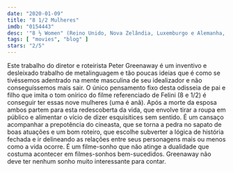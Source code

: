 ```yaml
---
date: "2020-01-09"
title: "8 1/2 Mulheres"
imdb: "0154443"
desc: '"8 ½ Women" (Reino Unido, Nova Zelândia, Luxemburgo e Alemanha, 1999), escrito por Peter Greenaway, dirigido por Peter Greenaway, com John Standing, Matthew Delamere e Vivian Wu.'
tags: [ "movies", "blog" ]
stars: "2/5"
---
```

Este trabalho do diretor e roteirista Peter Greenaway é um inventivo e desleixado trabalho de metalinguagem e tão poucas ideias que é como se tivéssemos adentrado na mente masculina de seu idealizador e não conseguíssemos mais sair. O único pensamento fixo desta odisseia de pai e filho que imita o tom onírico do filme referenciado de Felini (8 e 1/2) é conseguir ter essas nove mulheres (uma é anã). Após a morte da esposa ambos partem para esta redescoberta da vida, que envolve tirar a roupa em público e alimentar o vício de dizer esquisitices sem sentido. É um cansaço acompanhar a prepotência do cineasta, que se torna a pedra no sapato de boas atuações e um bom roteiro, que escolhe subverter a lógica de história fechada e ir delineando as relações entre seus personagens mais ou menos como a vida ocorre. É um filme-sonho que não atinge a dualidade que costuma acontecer em filmes-sonhos bem-sucedidos. Greenaway não deve ter nenhum sonho muito interessante para contar.
